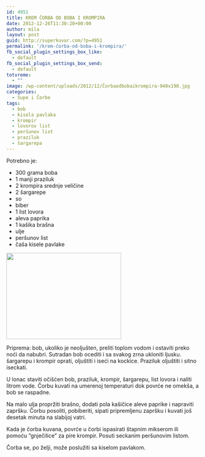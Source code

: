 ```yaml
---
id: 4951
title: KREM ČORBA OD BOBA I KROMPIRA
date: 2012-12-26T11:30:20+00:00
author: mila
layout: post
guid: http://superkuvar.com/?p=4951
permalink: '/krem-čorba-od-boba-i-krompira/'
fb_social_plugin_settings_box_like:
  - default
fb_social_plugin_settings_box_send:
  - default
totvreme:
  - ""
image: /wp-content/uploads/2012/12/Čorbaodbobaikrompira-940x198.jpg
categories:
  - Supe i Čorbe
tags:
  - bob
  - kisela pavlaka
  - krompir
  - lovorov list
  - peršunov list
  - praziluk
  - šargarepa
---
```

Potrebno je:

  * 300 grama boba
  * 1 manji praziluk
  * 2 krompira srednje veličine
  * 2 šargarepe
  * so
  * biber
  * 1 list lovora
  * aleva paprika
  * 1 kašika brašna
  * ulje
  * peršunov list
  * čaša kisele pavlake

<img class="alignnone size-medium wp-image-4952" title="Čorbaodbobaikrompira" src="/wp-content/uploads/2012/12/Čorbaodbobaikrompira-300x225.jpg" alt="" width="300" height="225" /> 

Priprema: bob, ukoliko je neoljušten, preliti toplom vodom i ostaviti preko noći da nabubri. Sutradan bob ocediti i sa svakog zrna ukloniti ljusku. šargarepu i krompir oprati, oljuštiti i iseći na kockice. Praziluk oljuštiti i sitno iseckati.

U lonac staviti očišćen bob, praziluk, krompir, šargarepu, list lovora i naliti litrom vode. Čorbu kuvati na umerenoj temperaturi dok povrće ne omekša, a bob se raspadne.

Na malo ulja propržiti brašno, dodati pola kašičice aleve paprike i napraviti zapršku. Čorbu posoliti, pobiberiti, sipati pripremljenu zapršku i kuvati još desetak minuta na slabijoj vatri.

Kada je čorba kuvana, povrće u čorbi ispasirati štapnim mikserom ili pomoću &#8221;gnječilice&#8221; za pire krompir. Posuti seckanim peršunovim listom.

Čorba se, po želji, može poslužiti sa kiselom pavlakom.